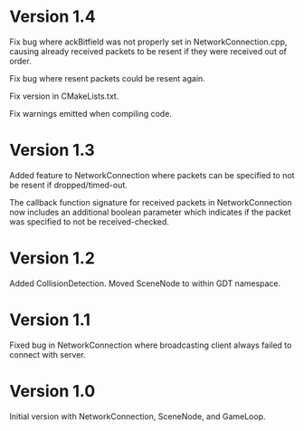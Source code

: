 # Version 1.4

Fix bug where ackBitfield was not properly set in NetworkConnection.cpp, causing
already received packets to be resent if they were received out of order.

Fix bug where resent packets could be resent again.

Fix version in CMakeLists.txt.

Fix warnings emitted when compiling code.

# Version 1.3

Added feature to NetworkConnection where packets can be specified to not be
resent if dropped/timed-out.

The callback function signature for received packets in NetworkConnection now
includes an additional boolean parameter which indicates if the packet was
specified to not be received-checked.

# Version 1.2

Added CollisionDetection.
Moved SceneNode to within GDT namespace.

# Version 1.1

Fixed bug in NetworkConnection where broadcasting client always failed to
connect with server.

# Version 1.0

Initial version with NetworkConnection, SceneNode, and GameLoop.
